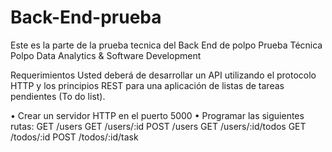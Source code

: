# Back-End-prueba
Este es la parte de la prueba tecnica del Back End de polpo
Prueba Técnica Polpo Data Analytics & Software Development


Requerimientos
Usted deberá de desarrollar un API utilizando el protocolo HTTP y los principios REST para
una aplicación de listas de tareas pendientes (To do list).


• Crear un servidor HTTP en el puerto 5000
• Programar las siguientes rutas:
GET /users
GET /users/:id
POST /users
GET /users/:id/todos
GET /todos/:id
POST /todos/:id/task
